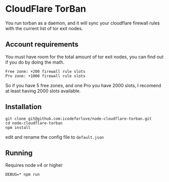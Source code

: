 # CloudFlare TorBan

You run torban as a daemon, and it will sync your cloudflare firewall rules with the current list of tor exit nodes.

## Account requirements 

You must have room for the total amount of tor exit nodes, you can find out if you do by doing the math.

	Free zone: +200 firewall rule slots
	Pro zone: +1000 firewall rule slots

So if you have 5 free zones, and one Pro you have 2000 slots, I recomend at least having 2000 slots available.

## Installation

	git clone git@github.com:icodeforlove/node-cloudflare-torban.git
	cd node-cloudflare-torban
	npm install

edit and rename the config file to `default.json`

## Running

Requires node v4 or higher

	DEBUG=* npm run